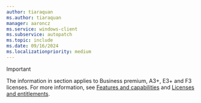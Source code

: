 ```yaml
---
author: tiaraquan
ms.author: tiaraquan
manager: aaroncz
ms.service: windows-client
ms.subservice: autopatch
ms.topic: include
ms.date: 09/16/2024
ms.localizationpriority: medium
---
```

<!--This file is used throughout the Windows Autopatch documentation. -->

> [!IMPORTANT]
> The information in section applies to Business premium, A3+, E3+ and F3 licenses. For more information, see [Features and capabilities](../overview/windows-autopatch-overview.md#features-and-capabilities) and [Licenses and entitlements](../prepare/windows-autopatch-prerequisites.md#licenses-and-entitlements).

